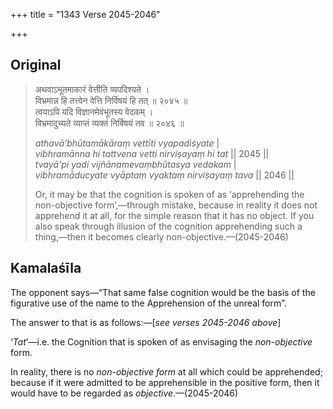 +++
title = "1343 Verse 2045-2046"

+++
## Original 
>
> अथवाऽभूतमाकारं वेत्तीति व्यपदिश्यते ।  
> विभ्रमान्न हि तत्त्वेन वेत्ति निर्विषयं हि तत् ॥ २०४५ ॥  
> त्वयाऽपि यदि विज्ञानमेवंभूतस्य वेदकम् ।  
> विभ्रमादुच्यते व्याप्तं व्यक्तं निर्विषयं तव ॥ २०४६ ॥ 
>
> *athavā'bhūtamākāraṃ vettīti vyapadiśyate* \|  
> *vibhramānna hi tattvena vetti nirviṣayaṃ hi tat* \|\| 2045 \|\|  
> *tvayā'pi yadi vijñānamevaṃbhūtasya vedakam* \|  
> *vibhramāducyate vyāptaṃ vyaktaṃ nirviṣayaṃ tava* \|\| 2046 \|\| 
>
> Or, it may be that the cognition is spoken of as ‘apprehending the non-objective form’,—through mistake, because in reality it does not apprehend it at all, for the simple reason that it has no object. If you also speak through illusion of the cognition apprehending such a thing,—then it becomes clearly non-objective.—(2045-2046)



## Kamalaśīla

The opponent says—“That same false cognition would be the basis of the figurative use of the name to the Apprehension of the unreal form”.

The answer to that is as follows:—[*see verses 2045-2046 above*]

‘*Tat*’—i.e. the Cognition that is spoken of as envisaging the *non-objective* form.

In reality, there is no *non-objective form* at all which could be apprehended; because if it were admitted to be apprehensible in the positive form, then it would have to be regarded as *objective*.—(2045-2046)


